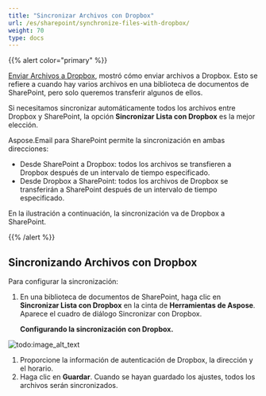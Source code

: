 ```yaml
---
title: "Sincronizar Archivos con Dropbox"
url: /es/sharepoint/synchronize-files-with-dropbox/
weight: 70
type: docs
---
```


{{% alert color="primary" %}} 

[Enviar Archivos a Dropbox](/email/sharepoint/send-selected-files-to-dropbox/), mostró cómo enviar archivos a Dropbox. Esto se refiere a cuando hay varios archivos en una biblioteca de documentos de SharePoint, pero solo queremos transferir algunos de ellos.

Si necesitamos sincronizar automáticamente todos los archivos entre Dropbox y SharePoint, la opción **Sincronizar Lista con Dropbox** es la mejor elección.

Aspose.Email para SharePoint permite la sincronización en ambas direcciones:

- Desde SharePoint a Dropbox: todos los archivos se transfieren a Dropbox después de un intervalo de tiempo especificado.
- Desde Dropbox a SharePoint: todos los archivos de Dropbox se transferirán a SharePoint después de un intervalo de tiempo especificado.

En la ilustración a continuación, la sincronización va de Dropbox a SharePoint. 

{{% /alert %}} 
## **Sincronizando Archivos con Dropbox**
Para configurar la sincronización:

1. En una biblioteca de documentos de SharePoint, haga clic en **Sincronizar Lista con Dropbox** en la cinta de **Herramientas de Aspose**. Aparece el cuadro de diálogo Sincronizar con Dropbox. 

   **Configurando la sincronización con Dropbox.** 

![todo:image_alt_text](synchronize-files-with-dropbox_1.png)

1. Proporcione la información de autenticación de Dropbox, la dirección y el horario.
1. Haga clic en **Guardar**. Cuando se hayan guardado los ajustes, todos los archivos serán sincronizados.